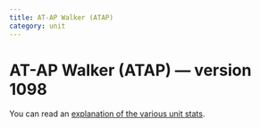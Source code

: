 ```yaml
---
title: AT-AP Walker (ATAP)
category: unit
---
```


# AT-AP Walker (ATAP) — version 1098

You can read an [explanation  of the various unit stats](unitexplained.md).

